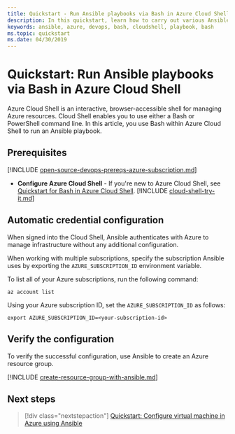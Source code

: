 ```yaml
---
title: Quickstart - Run Ansible playbooks via Bash in Azure Cloud Shell
description: In this quickstart, learn how to carry out various Ansible tasks with Bash in Azure Cloud Shell
keywords: ansible, azure, devops, bash, cloudshell, playbook, bash
ms.topic: quickstart
ms.date: 04/30/2019
---
```


# Quickstart: Run Ansible playbooks via Bash in Azure Cloud Shell

Azure Cloud Shell is an interactive, browser-accessible shell for managing Azure resources. Cloud Shell enables you to use either a Bash or PowerShell command line. In this article, you use Bash within Azure Cloud Shell to run an Ansible playbook.

## Prerequisites

[!INCLUDE [open-source-devops-prereqs-azure-subscription.md](../includes/open-source-devops-prereqs-azure-subscription.md)]
- **Configure Azure Cloud Shell** - If you're new to Azure Cloud Shell, see [Quickstart for Bash in Azure Cloud Shell](https://docs.microsoft.com/azure/cloud-shell/quickstart).
[!INCLUDE [cloud-shell-try-it.md](../includes/cloud-shell-try-it.md)]

## Automatic credential configuration

When signed into the Cloud Shell, Ansible authenticates with Azure to manage infrastructure without any additional configuration. 

When working with multiple subscriptions, specify the subscription Ansible uses by exporting the `AZURE_SUBSCRIPTION_ID` environment variable. 

To list all of your Azure subscriptions, run the following command:

```azurecli-interactive
az account list
```

Using your Azure subscription ID, set the `AZURE_SUBSCRIPTION_ID` as follows:

```console
export AZURE_SUBSCRIPTION_ID=<your-subscription-id>
```

## Verify the configuration
To verify the successful configuration, use Ansible to create an Azure resource group.

[!INCLUDE [create-resource-group-with-ansible.md](includes/ansible-snippet-create-resource-group.md)]

## Next steps

> [!div class="nextstepaction"] 
> [Quickstart: Configure virtual machine in Azure using Ansible](./vm-configure.md)
